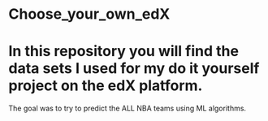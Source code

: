 # Choose_your_own_edX
# In this repository you will find the data sets I used for my do it yourself project on the edX platform. 
The goal was to try to predict the ALL NBA teams using ML algorithms.
